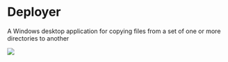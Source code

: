 # Deployer
A Windows desktop application for copying files from a set of one or more directories to another

![](https://i.imgur.com/9lvCf25.png)
